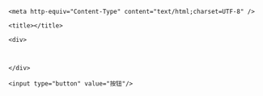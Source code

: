 <!DOCTYPE HTML PUBLIC "-//W3C//DTD HTML 4.01//EN" "http://www.w3.org/TR/html4/strict.dtd">

<html lang="en">

<head>

	<meta http-equiv="Content-Type" content="text/html;charset=UTF-8" />

	<title></title>

</head>

<style>

	div{

		width: 200px;

		height: 200px;

		border: 1px solid red;	

	}

</style>

<body>

	<div>

		

	</div>

	<input type="button" value="按钮"/>

</body>

<script>

	// 1. 返回的数据是xmldocumentobj 

	// 2. 返回的类型 text

	var xmlobj=window.XMLHttpRequest?new XMLHttpRequest():new ActiveXObject("Microsoft.XMLHTTP");

	var btn=document.getElementsByTagName("input")[0];

	var div=document.getElementsByTagName("div")[0];

	btn.onclick=function(){

	xmlobj.onreadystatechange=function(){

		if(xmlobj.readyState==4){

			if(xmlobj.status==200){

				var content=xmlobj.responseXML;//content是xml文档

				var trs=content.getElementsByTagName("stu");

				var str="<table><tr><th>姓名</th><th>年龄</th><th>性别</th></tr>";

						for(var i=0;i<trs.length;i++){

							str+="<tr>";

								str+="<td>"+trs[i].getElementsByTagName('name')[0].innerHTML+"</td>";

								str+="<td>"+trs[i].getElementsByTagName('age')[0].innerHTML+"</td>";

								str+="<td>"+trs[i].getElementsByTagName('sex')[0].innerHTML+"</td>";

							str+="</tr>";

						}

					str+="</table>";

					document.body.innerHTML=str;

			}

		}

	}

//	xmlobj.open("get","2.php?name=zhangsan1");

	xmlobj.open("post","3.xml");

	xmlobj.setRequestHeader("Content-type","application/x-www-form-urlencoded");//头部信息要放在open之后

	xmlobj.send();

	}

</script>

</html>
